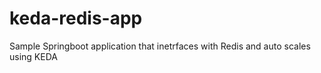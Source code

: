# keda-redis-app
Sample Springboot application that inetrfaces with Redis and auto scales using KEDA
